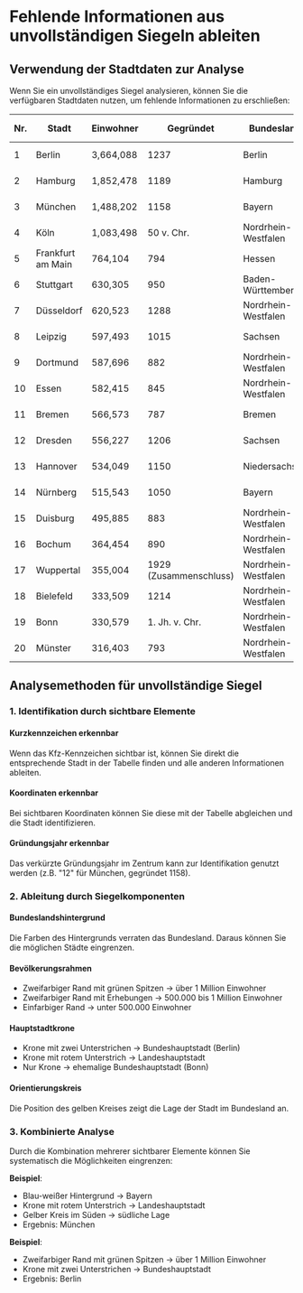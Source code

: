 # Fehlende Informationen aus unvollständigen Siegeln ableiten

## Verwendung der Stadtdaten zur Analyse

Wenn Sie ein unvollständiges Siegel analysieren, können Sie die verfügbaren Stadtdaten nutzen, um fehlende Informationen zu erschließen:

| Nr. | Stadt              | Einwohner  | Gegründet          | Bundesland             | Lage im Bundesland | Hauptstadtstatus        | Kennzeichen | Koordinaten (Präzise)  |
| --- | ----------------- | ---------- | ------------------ | ---------------------- | ----------------- | ----------------------- | ----------- | ---------------------- |
| 1   | Berlin            | 3,664,088  | 1237               | Berlin                 | -                 | Bundes- & Landeshauptstadt | B           | 52.5170° N, 13.3889° E |
| 2   | Hamburg           | 1,852,478  | 1189               | Hamburg                | -                 | Landeshauptstadt           | HH          | 53.5511° N, 9.9937° E  |
| 3   | München           | 1,488,202  | 1158               | Bayern                 | Süd               | Landeshauptstadt           | M           | 48.1371° N, 11.5755° E |
| 4   | Köln              | 1,083,498  | 50 v. Chr.         | Nordrhein-Westfalen    | West              |                         | K           | 50.9352° N, 6.9531° E  |
| 5   | Frankfurt am Main | 764,104    | 794                | Hessen                 | Südwest           |                         | F           | 50.1109° N, 8.6821° E  |
| 6   | Stuttgart         | 630,305    | 950                | Baden-Württemberg      | Zentral           | Landeshauptstadt           | S           | 48.7833° N, 9.1833° E  |
| 7   | Düsseldorf        | 620,523    | 1288               | Nordrhein-Westfalen    | West              | Landeshauptstadt           | D           | 51.2217° N, 6.7762° E  |
| 8   | Leipzig           | 597,493    | 1015               | Sachsen                | Nordwest          |                         | L           | 51.3402° N, 12.3601° E |
| 9   | Dortmund          | 587,696    | 882                | Nordrhein-Westfalen    | West              |                         | DO          | 51.5142° N, 7.4684° E  |
| 10  | Essen             | 582,415    | 845                | Nordrhein-Westfalen    | West              |                         | E           | 51.4508° N, 7.0131° E  |
| 11  | Bremen            | 566,573    | 787                | Bremen                 | -                 | Landeshauptstadt           | HB          | 53.0736° N, 8.8064° E  |
| 12  | Dresden           | 556,227    | 1206               | Sachsen                | Ost               | Landeshauptstadt           | DD          | 51.0504° N, 13.7373° E |
| 13  | Hannover          | 534,049    | 1150               | Niedersachsen          | Zentral           | Landeshauptstadt           | H           | 52.3739° N, 9.7356° E  |
| 14  | Nürnberg          | 515,543    | 1050               | Bayern                 | Nord              |                         | N           | 49.4610° N, 11.0619° E |
| 15  | Duisburg          | 495,885    | 883                | Nordrhein-Westfalen    | West              |                         | DU          | 51.4351° N, 6.7627° E  |
| 16  | Bochum            | 364,454    | 890                | Nordrhein-Westfalen    | West              |                         | BO          | 51.4818° N, 7.2162° E  |
| 17  | Wuppertal         | 355,004    | 1929 (Zusammenschluss) | Nordrhein-Westfalen    | West              |                         | W           | 51.2562° N, 7.1508° E  |
| 18  | Bielefeld         | 333,509    | 1214               | Nordrhein-Westfalen    | Nordost           |                         | BI          | 52.0211° N, 8.5347° E  |
| 19  | Bonn              | 330,579    | 1. Jh. v. Chr.     | Nordrhein-Westfalen    | Süd               | Ehemalige Bundeshauptstadt  | BN          | 50.7333° N, 7.1000° E  |
| 20  | Münster           | 316,403    | 793                | Nordrhein-Westfalen    | West              |                         | MS          | 51.9616° N, 7.6282° E  |

## Analysemethoden für unvollständige Siegel

### 1. Identifikation durch sichtbare Elemente

#### Kurzkennzeichen erkennbar
Wenn das Kfz-Kennzeichen sichtbar ist, können Sie direkt die entsprechende Stadt in der Tabelle finden und alle anderen Informationen ableiten.

#### Koordinaten erkennbar
Bei sichtbaren Koordinaten können Sie diese mit der Tabelle abgleichen und die Stadt identifizieren.

#### Gründungsjahr erkennbar
Das verkürzte Gründungsjahr im Zentrum kann zur Identifikation genutzt werden (z.B. "12" für München, gegründet 1158).

### 2. Ableitung durch Siegelkomponenten

#### Bundeslandshintergrund
Die Farben des Hintergrunds verraten das Bundesland. Daraus können Sie die möglichen Städte eingrenzen.

#### Bevölkerungsrahmen
- Zweifarbiger Rand mit grünen Spitzen → über 1 Million Einwohner
- Zweifarbiger Rand mit Erhebungen → 500.000 bis 1 Million Einwohner
- Einfarbiger Rand → unter 500.000 Einwohner

#### Hauptstadtkrone
- Krone mit zwei Unterstrichen → Bundeshauptstadt (Berlin)
- Krone mit rotem Unterstrich → Landeshauptstadt
- Nur Krone → ehemalige Bundeshauptstadt (Bonn)

#### Orientierungskreis
Die Position des gelben Kreises zeigt die Lage der Stadt im Bundesland an.

### 3. Kombinierte Analyse
Durch die Kombination mehrerer sichtbarer Elemente können Sie systematisch die Möglichkeiten eingrenzen:

**Beispiel**: 
- Blau-weißer Hintergrund → Bayern
- Krone mit rotem Unterstrich → Landeshauptstadt
- Gelber Kreis im Süden → südliche Lage
- Ergebnis: München

**Beispiel**:
- Zweifarbiger Rand mit grünen Spitzen → über 1 Million Einwohner
- Krone mit zwei Unterstrichen → Bundeshauptstadt
- Ergebnis: Berlin
